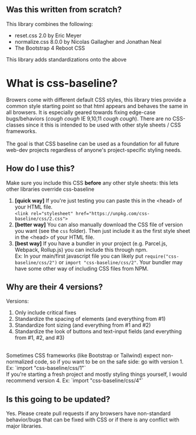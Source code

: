 ## Was this written from scratch?
This library combines the following:
- reset.css 2.0 by Eric Meyer
- normalize.css 8.0.0 by Nicolas Gallagher and Jonathan Neal 
- The Bootstrap 4 Reboot CSS

This library adds standardizations onto the above

# What is css-baseline?
Browers come with different default CSS styles, this library tries provide a common style starting point so that html appears and behaves the same in all browsers. It is especially geared towards fixing edge-case bugs/behaviors (*cough* *cough* IE 9,10,11 *cough* *cough*). There are no CSS-classes since it this is intended to be used with other style sheets / CSS frameworks.<br>
<br>
The goal is that CSS baseline can be used as a foundation for all future web-dev projects regardless of anyone's project-specific styling needs.

## How do I use this?
Make sure you include this CSS __before__ any other style sheets: this lets other libraries override css-baseline
1. __[quick way]__ If you're just testing you can paste this in the \<head> of your HTML file.<br>
`<link rel="stylesheet" href="https://unpkg.com/css-baseline/css/2.css">`
2. __[better way]__ You can also manually download the CSS file of version you want (see the `css` folder). Then just include it as the first style sheet in the \<head> of your HTML file.
3. __[best way]__ If you have a bundler in your project (e.g. Parcel.js, Webpack, Rollup.js) you can include this through npm.<br>
Ex: In your main/first javascript file you can likely put `require("css-baseline/css/2")` or `import "css-baseline/css/2"`. Your bundler may have some other way of including CSS files from NPM.

## Why are their 4 versions?
Versions:
1. Only include critical fixes
2. Standardize the spacing of elements (and everything from #1)
3. Standardize font sizing (and everything from #1 and #2)
4. Standardize the look of buttons and text-input fields (and everything from #1, #2, and #3)
<br>
Sometimes CSS frameworks (like Bootstrap or Tailwind) expect non-normalized code, so if you want to be on the safe side: go with version 1. Ex: `import "css-baseline/css/1"`
<br>
If you're starting a fresh project and mostly styling things yourself, I would recommend version 4. Ex: `import "css-baseline/css/4"`

## Is this going to be updated?
Yes. Please create pull requests if any browsers have non-standard behavior/bugs that can be fixed with CSS or if there is any conflict with major libraries.
